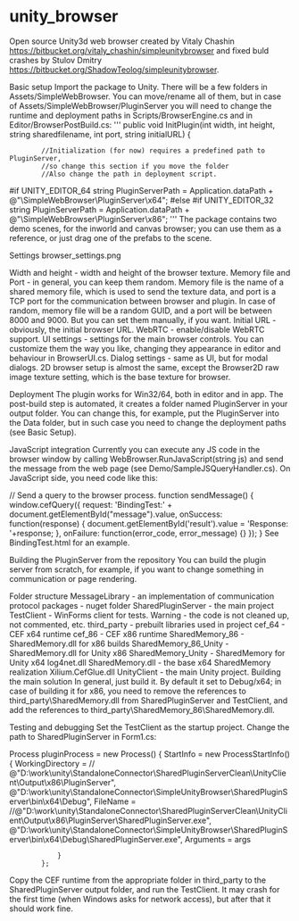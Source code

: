 # unity_browser
Open source Unity3d web browser created by Vitaly Chashin https://bitbucket.org/vitaly_chashin/simpleunitybrowser and fixed buld crashes by Stulov Dmitry https://bitbucket.org/ShadowTeolog/simpleunitybrowser. 

Basic setup
Import the package to Unity. There will be a few folders in Assets/SimpleWebBrowser. You can move/rename all of them, but in case of Assets/SimpleWebBrowser/PluginServer you will need to change the runtime and deployment paths in Scripts/BrowserEngine.cs and in Editor/BrowserPostBuild.cs:
'''
 public void InitPlugin(int width, int height, string sharedfilename, int port, string initialURL)
        {

            //Initialization (for now) requires a predefined path to PluginServer,
            //so change this section if you move the folder
            //Also change the path in deployment script.

#if UNITY_EDITOR_64
            string PluginServerPath = Application.dataPath + @"\SimpleWebBrowser\PluginServer\x64";
#else
#if UNITY_EDITOR_32
        string PluginServerPath = Application.dataPath + @"\SimpleWebBrowser\PluginServer\x86";
        '''
The package contains two demo scenes, for the inworld and canvas browser; you can use them as a reference, or just drag one of the prefabs to the scene.

Settings
browser_settings.png

Width and height - width and height of the browser texture.
Memory file and Port - in general, you can keep them random. Memory file is the name of a shared memory file, which is used to send the texture data, and port is a TCP port for the communication between browser and plugin. In case of random, memory file will be a random GUID, and a port will be between 8000 and 9000. But you can set them manually, if you want.
Initial URL - obviously, the initial browser URL.
WebRTC - enable/disable WebRTC support.
UI settings - settings for the main browser controls. You can customize them the way you like, changing they appearance in editor and behaviour in BrowserUI.cs.
Dialog settings - same as UI, but for modal dialogs.
2D browser setup is almost the same, except the Browser2D raw image texture setting, which is the base texture for browser.

Deployment
The plugin works for Win32/64, both in editor and in app. The post-build step is automated, it creates a folder named PluginServer in your output folder. You can change this, for example, put the PluginServer into the Data folder, but in such case you need to change the deployment paths (see Basic Setup).

JavaScript integration
Currently you can execute any JS code in the browser window by calling WebBrowser.RunJavaScript(string js) and send the message from the web page (see Demo/SampleJSQueryHandler.cs). On JavaScript side, you need code like this:

// Send a query to the browser process.
function sendMessage() {
  window.cefQuery({
    request: 'BindingTest:' + document.getElementById("message").value,
    onSuccess: function(response) {
      document.getElementById('result').value = 'Response: '+response;
    },
    onFailure: function(error_code, error_message) {}
  });
}
See BindingTest.html for an example.

Building the PluginServer from the repository
You can build the plugin server from scratch, for example, if you want to change something in communication or page rendering.

Folder structure
MessageLibrary - an implementation of communication protocol
packages - nuget folder
SharedPluginServer - the main project
TestClient - WinForms client for tests. Warning - the code is not cleaned up, not commented, etc.
third_party - prebuilt libraries used in project
cef_64 - CEF x64 runtime
cef_86 - CEF x86 runtime
SharedMemory_86 - SharedMemory.dll for x86 builds
SharedMemory_86_Unity - SharedMemory.dll for Unity x86
SharedMemory_Unity - SharedMemory for Unity x64
log4net.dll
SharedMemory.dll - the base x64 SharedMemory realization
Xilium.CefGlue.dll
UnityClient - the main Unity project.
Building the main solution
In general, just build it. By default it set to Debug/x64; in case of building it for x86, you need to remove the references to third_party\SharedMemory.dll from SharedPluginServer and TestClient, and add the references to third_party\SharedMemory_86\SharedMemory.dll.

Testing and debugging
Set the TestClient as the startup project. Change the path to SharedPluginServer in Form1.cs:

Process pluginProcess = new Process()
            {
                StartInfo = new ProcessStartInfo()
                {
                    WorkingDirectory =
                        //  @"D:\work\unity\StandaloneConnector\SharedPluginServerClean\UnityClient\Output\x86\PluginServer",
                        @"D:\work\unity\StandaloneConnector\SimpleUnityBrowser\SharedPluginServer\bin\x64\Debug",
                    FileName =
                     //@"D:\work\unity\StandaloneConnector\SharedPluginServerClean\UnityClient\Output\x86\PluginServer\SharedPluginServer.exe",
                        @"D:\work\unity\StandaloneConnector\SimpleUnityBrowser\SharedPluginServer\bin\x64\Debug\SharedPluginServer.exe",
                    Arguments = args

                }
            };
Copy the CEF runtime from the appropriate folder in third_party to the SharedPluginServer output folder, and run the TestClient. It may crash for the first time (when Windows asks for network access), but after that it should work fine.

